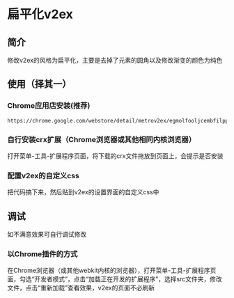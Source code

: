 # 扁平化v2ex

## 简介

修改v2ex的风格为扁平化，主要是去掉了元素的圆角以及修改渐变的颜色为纯色

## 使用（择其一）

### Chrome应用店安装(推荐)

```
https://chrome.google.com/webstore/detail/metrov2ex/egmolfooljcembfilppkplihgdalkabj
```

### 自行安装crx扩展（Chrome浏览器或其他相同内核浏览器）

打开菜单-工具-扩展程序页面，将下载的crx文件拖放到页面上，会提示是否安装

### 配置v2ex的自定义css

把代码搞下来，然后贴到v2ex的设置界面的自定义css中

## 调试

如不满意效果可自行调试修改

### 以Chrome插件的方式

在Chrome浏览器（或其他webkit内核的浏览器），打开菜单-工具-扩展程序页面，勾选“开发者模式”，点击“加载正在开发的扩展程序”，选择src文件夹，修改文件，点击“重新加载”查看效果，v2ex的页面不必刷新
